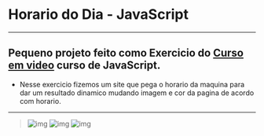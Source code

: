# Horario do Dia - JavaScript
***

## Pequeno projeto feito como Exercicio do [Curso em video](https://www.cursoemvideo.com/curso/javascript) curso de JavaScript.

* Nesse exercicio fizemos um site que pega o horario da maquina para dar um resultado dinamico mudando imagem e cor da pagina de acordo com horario.

*** 
> ![img](https://i.imgur.com/VZEdic6.png)
> ![img](https://i.imgur.com/cyPFdcR.png)
> ![img](https://i.imgur.com/3CPsbh1.png)
